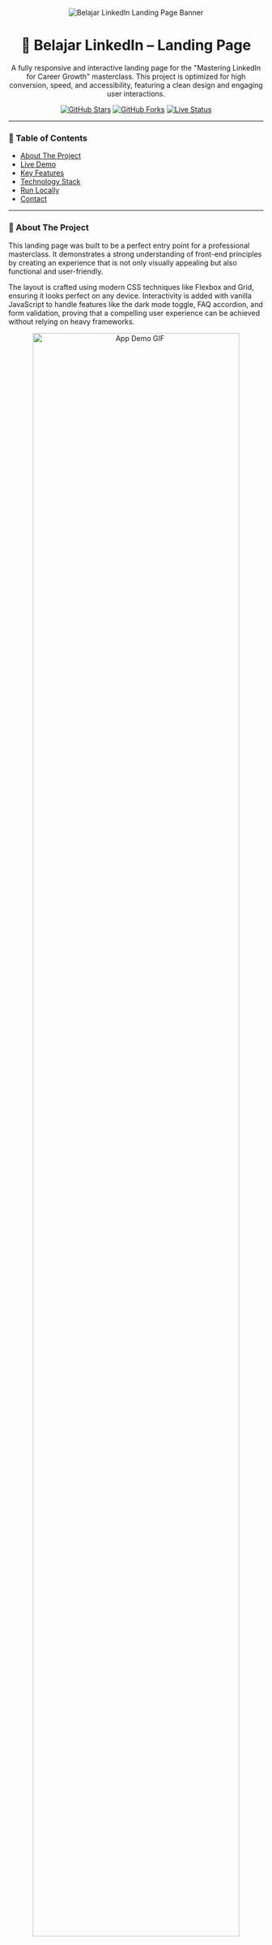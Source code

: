<p align="center">
  <img src="https://i.imgur.com/your-linkedin-banner.png" alt="Belajar LinkedIn Landing Page Banner">
</p>

<h1 align="center">🚀 Belajar LinkedIn – Landing Page</h1>

<p align="center">
  A fully responsive and interactive landing page for the "Mastering LinkedIn for Career Growth" masterclass. This project is optimized for high conversion, speed, and accessibility, featuring a clean design and engaging user interactions.
</p>

<p align="center">
    <a href="https://github.com/suryahanjaya/BelajarLinkedIn-landingpage/stargazers"><img src="https://img.shields.io/github/stars/suryahanjaya/BelajarLinkedIn-landingpage?style=for-the-badge&logo=github" alt="GitHub Stars"></a>
    <a href="https://github.com/suryahanjaya/BelajarLinkedIn-landingpage/network/members"><img src="https://img.shields.io/github/forks/suryahanjaya/BelajarLinkedIn-landingpage?style=for-the-badge&logo=github" alt="GitHub Forks"></a>
    <a href="https://landingpagebelajarlinkedin-suryahanjaya.vercel.app/"><img src="https://img.shields.io/website?style=for-the-badge&up_message=online&url=https%3A%2F%2Flandingpagebelajarlinkedin-suryahanjaya.vercel.app%2F" alt="Live Status"></a>
</p>

---

### 📖 Table of Contents
- [About The Project](#-about-the-project)
- [Live Demo](#-live-demo)
- [Key Features](#-key-features)
- [Technology Stack](#-technology-stack)
- [Run Locally](#-run-locally)
- [Contact](#-contact)

---

### 🎯 About The Project

This landing page was built to be a perfect entry point for a professional masterclass. It demonstrates a strong understanding of front-end principles by creating an experience that is not only visually appealing but also functional and user-friendly.

The layout is crafted using modern CSS techniques like Flexbox and Grid, ensuring it looks perfect on any device. Interactivity is added with vanilla JavaScript to handle features like the dark mode toggle, FAQ accordion, and form validation, proving that a compelling user experience can be achieved without relying on heavy frameworks.

<p align="center">
  <img src="https://i.imgur.com/your-demo.gif" alt="App Demo GIF" width="90%">
</p>

---

### 🚀 Live Demo

The application is deployed and live on Vercel.

**[Visit the live landing page here!](https://landingpagebelajarlinkedin-suryahanjaya.vercel.app/)**

---

### ✨ Key Features

-   **📱 Fully Responsive Design**: Flawless viewing experience on desktop, tablet, and mobile devices.
-   **🌓 Dark/Light Mode**: A user-friendly theme toggle with preferences saved in `localStorage`.
-   **💬 Interactive Testimonials**: A smooth, animated carousel for showcasing user feedback.
-   **❓ FAQ Accordion**: A clean and space-efficient way to display frequently asked questions.
-   **⏳ Countdown Timer**: Creates a sense of urgency for event registration.
-   **📜 Smooth Scrolling**: Elegant navigation to different sections of the page.
-   **✅ Form Validation**: Ensures users submit valid and complete information through the feedback and registration forms.

---

### 💻 Technology Stack

-   ![HTML5](https://img.shields.io/badge/HTML5-E34F26?style=for-the-badge&logo=html5&logoColor=white)
-   ![CSS3](https://img.shields.io/badge/CSS3-1572B6?style=for-the-badge&logo=css3&logoColor=white) (Variables, Flexbox, Grid)
-   ![JavaScript](https://img.shields.io/badge/JavaScript-F7DF1E?style=for-the-badge&logo=javascript&logoColor=black)
-   ![Vercel](https://img.shields.io/badge/Vercel-000000?style=for-the-badge&logo=vercel&logoColor=white) for Deployment
-   **Assets:** Font Awesome, Google Fonts

---

### 🛠️ Run Locally

To get a local copy up and running, follow these simple steps.

1.  **Clone the repository:**
    ```sh
    git clone [https://github.com/suryahanjaya/BelajarLinkedIn-landingpage.git](https://github.com/suryahanjaya/BelajarLinkedIn-landingpage.git)
    ```
2.  **Navigate to the project directory:**
    ```sh
    cd BelajarLinkedIn-landingpage
    ```
3.  **Open with Live Server:**
    For the best experience, run it with a local server extension like **"Live Server"** for Visual Studio Code by right-clicking `index.html`.

---

### 👤 Contact

**Surya Hanjaya**

-   GitHub: [@suryahanjaya](https://github.com/suryahanjaya)
-   Project Repository: [BelajarLinkedIn-landingpage](https://github.com/suryahanjaya/BelajarLinkedIn-landingpage)
